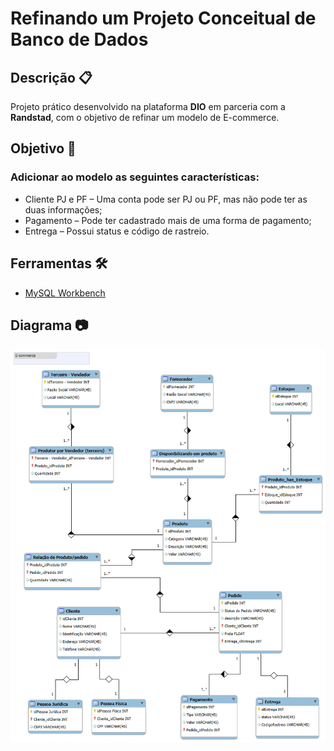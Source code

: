 # Refinando um Projeto Conceitual de Banco de Dados

## Descrição 📋
Projeto prático desenvolvido na plataforma **DIO** em parceria com a **Randstad**, com o objetivo de refinar um modelo de E-commerce.

## Objetivo 🎯
### Adicionar ao modelo as seguintes características:
- Cliente PJ e PF – Uma conta pode ser PJ ou PF, mas não pode ter as duas informações;
- Pagamento – Pode ter cadastrado mais de uma forma de pagamento;
- Entrega – Possui status e código de rastreio.

## Ferramentas 🛠️
- [MySQL Workbench](https://www.mysql.com/products/workbench/)

## Diagrama 📷
![Diagrama E-commerce](diagrama_e-commerce.png)
